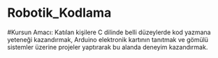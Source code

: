 # Robotik_Kodlama
#Kursun Amacı: Katılan kişilere C dilinde belli düzeylerde kod yazmana yeteneği kazandırmak, Arduino elektronik kartının tanıtmak ve gömülü sistemler üzerine projeler yaptırarak bu alanda deneyim kazandırmak.

